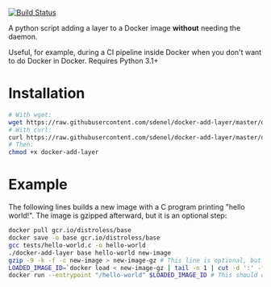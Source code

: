 [![Build Status](https://travis-ci.com/sdenel/docker-add-layer.svg?branch=master)](https://travis-ci.com/sdenel/docker-add-layer)

A python script adding a layer to a Docker image **without** needing the daemon.

Useful, for example, during a CI pipeline inside Docker when you don't want to do Docker in Docker. Requires Python 3.1+ 

# Installation

```bash
# With wget:
wget https://raw.githubusercontent.com/sdenel/docker-add-layer/master/docker-add-layer
# With curl:
curl https://raw.githubusercontent.com/sdenel/docker-add-layer/master/docker-add-layer > docker-add-layer
# Then:
chmod +x docker-add-layer
```


# Example
The following lines builds a new image with a C program printing "hello world!". The image is gzipped afterward, but it is an optional step:
```bash
docker pull gcr.io/distroless/base
docker save -o base gcr.io/distroless/base
gcc tests/hello-world.c -o hello-world
./docker-add-layer base hello-world new-image
gzip -9 -k -f -c new-image > new-image-gz # This line is optional, but reduces by half the size of the image
LOADED_IMAGE_ID=`docker load < new-image-gz | tail -n 1 | cut -d ':' -f 3`
docker run --entrypoint "/hello-world" $LOADED_IMAGE_ID # This should display "Hello, world!"
```
